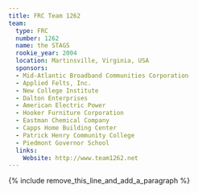 ```yaml
---
title: FRC Team 1262
team:
  type: FRC
  number: 1262
  name: the STAGS
  rookie_year: 2004
  location: Martinsville, Virginia, USA
  sponsors:
  - Mid-Atlantic Broadband Communities Corporation
  - Applied Felts, Inc.
  - New College Institute
  - Dalton Enterprises
  - American Electric Power
  - Hooker Furniture Corporation
  - Eastman Chemical Company
  - Capps Home Building Center
  - Patrick Henry Community College
  - Piedmont Governor School
  links:
    Website: http://www.team1262.net
---
```


{% include remove_this_line_and_add_a_paragraph %}